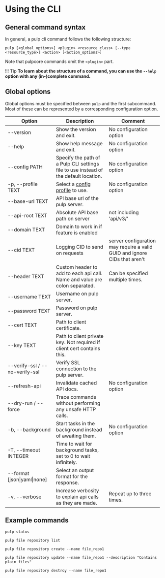# Using the CLI

## General command syntax

In general, a pulp cli command follows the following structure:

`pulp [<global_options>] <plugin> <resource_class> [--type <resource_type>] <action> [<action_options>]`

Note that pulpcore commands omit the `<plugin>` part.

!!! Tip
    **To learn about the structure of a command, you can use the `--help` option with any (in-)complete command.**

## Global options

Global options must be specified between `pulp` and the first subcommand.
Most of these can be represented by a corresponding configuration option.

| Option | Description | Comment |
| --- | --- | --- |
| --version | Show the version and exit. | No configuration option |
| --help | Show help message and exit. | No configuration option |
| --config PATH | Specify the path of a Pulp CLI settings file to use instead of the default location. | No configuration option |
| -p, --profile TEXT | Select a [config profile](site:pulp-cli/docs/user/guides/configuration/#config-profiles) to use. | No configuration option |
| --base-url TEXT | API base url of the pulp server. | |
| --api-root TEXT | Absolute API base path on server | not including 'api/v3/' |
| --domain TEXT | Domain to work in if feature is enabled | |
| --cid TEXT | Logging CID to send on requests | server configuration may require a valid GUID and ignore CIDs that aren't |
| --header TEXT | Custom header to add to each api call. Name and value are colon separated. | Can be specified multiple times. |
| --username TEXT | Username on pulp server. | |
| --password TEXT | Password on pulp server. | |
| --cert TEXT | Path to client certificate. | |
| --key TEXT | Path to client private key. Not required if client cert contains this. | |
| --verify-ssl / --no-verify-ssl | Verify SSL connection to the pulp server. | |
| --refresh-api | Invalidate cached API docs. | No configuration option |
| --dry-run / --force | Trace commands without performing any unsafe HTTP calls. | |
| -b, --background | Start tasks in the background instead of awaiting them. | No configuration option |
| -T, --timeout INTEGER | Time to wait for background tasks, set to 0 to wait infinitely. | |
| --format [json\|yaml\|none] | Select an output format for the response. | |
| -v, --verbose | Increase verbosity to explain api calls as they are made. | Repeat up to three times. |

## Example commands

`pulp status`

`pulp file repository list`

`pulp file repository create --name file_repo1`

`pulp file repository update --name file_repo1 --description "Contains plain files"`

`pulp file repository destroy --name file_repo1`
